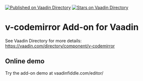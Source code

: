 [![Published on Vaadin  Directory](https://img.shields.io/badge/Vaadin%20Directory-published-00b4f0.svg)](https://vaadin.com/directory/component/v-codemirror)
[![Stars on Vaadin Directory](https://img.shields.io/vaadin-directory/star/v-codemirror.svg)](https://vaadin.com/directory/component/v-codemirror)

# v-codemirror Add-on for Vaadin

See Vaadin Directory for more details: https://vaadin.com/directory/component/v-codemirror

## Online demo

Try the add-on demo at vaadinfiddle.com/editor/
